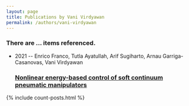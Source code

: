 ```yaml
---
layout: page
title: Publications by Vani Virdyawan
permalink: /authors/vani-virdyawan
---
```


<h3 id="number-posts">There are ... items referenced.</h3>
<ul class="post-list">
<li><span class='post-meta'>2021 -- Enrico Franco, Tutla Ayatullah, Arif Sugiharto, Arnau Garriga-Casanovas, Vani Virdyawan</span><h3><a class='post-link' href="{{ site.baseurl }}/nonlinear-energy-based-control-of-soft-continuum-pneumatic-manipulators">Nonlinear energy-based control of soft continuum pneumatic manipulators</a></h3></li>

</ul>
{% include count-posts.html %}
